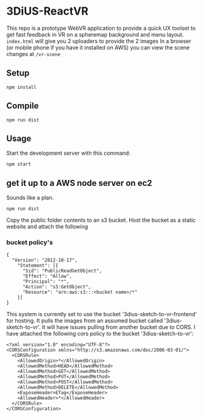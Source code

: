 # 3DiUS-ReactVR

This repo is a prototype WebVR application to provide a quick UX toolset to get fast feedback in VR on a spheremap background and menu layout.
`index.html` will give you 2 uploaders to provide the 2 images
In a browser (or mobile phone if you have it installed on AWS) you can view the scene changes at `/vr-scene`

Setup
---

```
npm install
```

Compile
---

```
npm run dist
```

Usage
---

Start the development server with this command:

```
npm start
```

## get it up to a AWS node server on ec2
Sounds like a plan.

```
npm run dist
```

Copy the public folder contents to an s3 bucket.
Host the bucket as a static website and attach the following

### bucket policy's
```
{
  "Version": "2012-10-17",
    "Statement": [{
      "Sid": "PublicReadGetObject",
      "Effect": "Allow",
      "Principal": "*",
      "Action": "s3:GetObject",
      "Resource": "arn:aws:s3:::<bucket name>/*"
    }]
}
```

This system is currently set to use the bucket '3dius-sketch-to-vr-frontend' for hosting. It pulls the images from an assumed bucket called '3dius-sketch-to-vr'.
It will have issues pulling from another bucket due to CORS. I have attached the following cors policy to the bucket '3dius-sketch-to-vr':

```
<?xml version="1.0" encoding="UTF-8"?>
<CORSConfiguration xmlns="http://s3.amazonaws.com/doc/2006-03-01/">
  <CORSRule>
    <AllowedOrigin>*</AllowedOrigin>
    <AllowedMethod>HEAD</AllowedMethod>
    <AllowedMethod>GET</AllowedMethod>
    <AllowedMethod>PUT</AllowedMethod>
    <AllowedMethod>POST</AllowedMethod>
    <AllowedMethod>DELETE</AllowedMethod>
    <ExposeHeader>ETag</ExposeHeader>
    <AllowedHeader>*</AllowedHeader>
  </CORSRule>
</CORSConfiguration>
```
